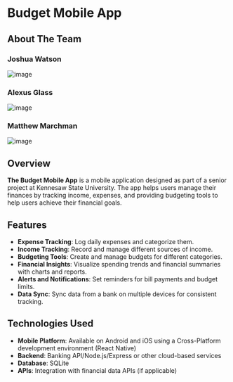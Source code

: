 # Budget Mobile App

## About The Team 

### Joshua Watson  
![image](https://github.com/user-attachments/assets/001d6f39-82e7-4733-bd67-513ce636857a)
### Alexus Glass 
![image](https://github.com/user-attachments/assets/e819eba0-e495-422b-852e-57fd459b9b1e)
### Matthew Marchman
![image](https://github.com/user-attachments/assets/5c7113fe-56fe-4c1a-9b4d-6a19e9ed7287)





## Overview

**The Budget Mobile App** is a mobile application designed as part of a senior project at Kennesaw State University. The app helps users manage their finances by tracking income, expenses, and providing budgeting tools to help users achieve their financial goals.

## Features

- **Expense Tracking**: Log daily expenses and categorize them.
- **Income Tracking**: Record and manage different sources of income.
- **Budgeting Tools**: Create and manage budgets for different categories.
- **Financial Insights**: Visualize spending trends and financial summaries with charts and reports.
- **Alerts and Notifications**: Set reminders for bill payments and budget limits.
- **Data Sync**: Sync data from a bank on multiple devices for consistent tracking.

## Technologies Used

- **Mobile Platform**: Available on Android and iOS using a Cross-Platform development environment (React Native)
- **Backend**: Banking API/Node.js/Express or other cloud-based services
- **Database**: SQLite
- **APIs**: Integration with financial data APIs (if applicable)

